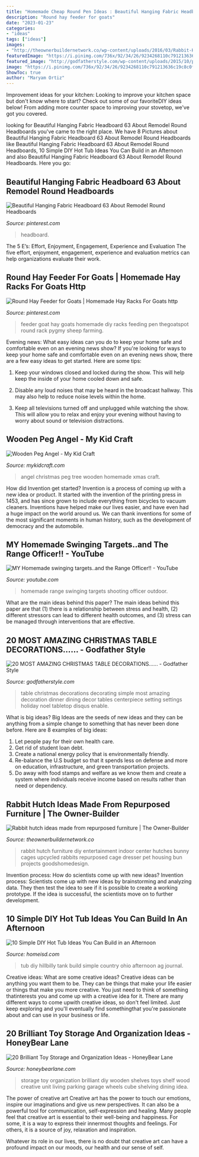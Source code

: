 ```yaml
---
title: "Homemade Cheap Round Pen Ideas : Beautiful Hanging Fabric Headboard 63 About Remodel Round Headboards"
description: "Round hay feeder for goats"
date: "2023-01-23"
categories:
- "ideas"
tags: ["ideas"]
images:
- "http://theownerbuildernetwork.co/wp-content/uploads/2016/03/Rabbit-Hutch-Ideas-from-Old-Furniture-01.jpg"
featuredImage: "https://i.pinimg.com/736x/92/34/26/9234268110c791213636c19c8c0fa40f.jpg"
featured_image: "http://godfatherstyle.com/wp-content/uploads/2015/10/pictures-of-awesome-christmas-decorations-also-fas-flower-and-white-chair-and-table-ideas-decorating-photo-simple-christmas-table-decorations-design-ideas.jpeg"
image: "https://i.pinimg.com/736x/92/34/26/9234268110c791213636c19c8c0fa40f.jpg"
ShowToc: true
author: "Maryam Ortiz"
---
```



Improvement ideas for your kitchen:
Looking to improve your kitchen space but don't know where to start? Check out some of our favoriteDIY ideas below! From adding more counter space to improving your stovetop, we've got you covered.

	

		
looking for Beautiful Hanging Fabric Headboard 63 About Remodel Round Headboards you've came to the right place. We have 8 Pictures about Beautiful Hanging Fabric Headboard 63 About Remodel Round Headboards like Beautiful Hanging Fabric Headboard 63 About Remodel Round Headboards, 10 Simple DIY Hot Tub Ideas You Can Build in an Afternoon and also Beautiful Hanging Fabric Headboard 63 About Remodel Round Headboards. Here you go:
		
    
## Beautiful Hanging Fabric Headboard 63 About Remodel Round Headboards

<img loading=lazy src="https://i.pinimg.com/736x/92/34/26/9234268110c791213636c19c8c0fa40f.jpg" onerror="this.onerror=null;this.src='https://tse4.mm.bing.net/th?id=OIP.Pg7uj0jHu_bgqQWLoqD1KAHaJ3&amp;pid=15.1';" alt="Beautiful Hanging Fabric Headboard 63 About Remodel Round Headboards">

_Source: pinterest.com_

>headboard. 

	

The 5 E’s: Effort, Enjoyment, Engagement, Experience and Evaluation
The five effort, enjoyment, engagement, experience and evaluation metrics can help organizations evaluate their work.

    
## Round Hay Feeder For Goats | Homemade Hay Racks For Goats Http

<img loading=lazy src="https://i.pinimg.com/736x/5e/00/54/5e0054a9ccc9d26cc9d2a57d2d2929c9--goat-feeder-goat-pen.jpg" onerror="this.onerror=null;this.src='https://tse4.mm.bing.net/th?id=OIP.t6rNizb2ldgB8jQFUGLoWgHaFj&amp;pid=15.1';" alt="Round Hay Feeder for Goats | Homemade Hay Racks For Goats http">

_Source: pinterest.com_

>feeder goat hay goats homemade diy racks feeding pen thegoatspot round rack pygmy sheep farming. 

	

Evening news: What easy ideas can you do to keep your home safe and comfortable even on an evening news show?
If you're looking for ways to keep your home safe and comfortable even on an evening news show, there are a few easy ideas to get started. Here are some tips:
1. Keep your windows closed and locked during the show. This will help keep the inside of your home cooled down and safe.

2. Disable any loud noises that may be heard in the broadcast hallway. This may also help to reduce noise levels within the home.

3. Keep all televisions turned off and unplugged while watching the show. This will allow you to relax and enjoy your evening without having to worry about sound or television distractions.

    
## Wooden Peg Angel - My Kid Craft

<img loading=lazy src="http://mykidcraft.com/images/Angel-homemade-angel-how-to-make-an-angel-for-Xmas-tree-Christmas-angel-angel-peg1.jpg" onerror="this.onerror=null;this.src='https://tse1.mm.bing.net/th?id=OIP.YJm_gCpeEsj7jVTqvSXlmwHaFj&amp;pid=15.1';" alt="Wooden Peg Angel - My Kid Craft">

_Source: mykidcraft.com_

>angel christmas peg tree wooden homemade xmas craft. 

	

How did Invention get started?
Invention is a process of coming up with a new idea or product. It started with the invention of the printing press in 1453, and has since grown to include everything from bicycles to vacuum cleaners. Inventions have helped make our lives easier, and have even had a huge impact on the world around us. We can thank inventions for some of the most significant moments in human history, such as the development of democracy and the automobile.

    
## MY Homemade Swinging Targets..and The Range Officer!! - YouTube

<img loading=lazy src="http://i1.ytimg.com/vi/JPv7zlEvi4k/maxresdefault.jpg" onerror="this.onerror=null;this.src='https://tse4.mm.bing.net/th?id=OIP.oy1yXrzU0TSlbaRNvQoYhgHaEK&amp;pid=15.1';" alt="MY Homemade swinging targets..and the Range Officer!! - YouTube">

_Source: youtube.com_

>homemade range swinging targets shooting officer outdoor. 

	

What are the main ideas behind this paper?
The main ideas behind this paper are that (1) there is a relationship between stress and health, (2) different stressors can lead to different health outcomes, and (3) stress can be managed through interventions that are effective.

    
## 20 MOST AMAZING CHRISTMAS TABLE DECORATIONS...... - Godfather Style

<img loading=lazy src="http://godfatherstyle.com/wp-content/uploads/2015/10/pictures-of-awesome-christmas-decorations-also-fas-flower-and-white-chair-and-table-ideas-decorating-photo-simple-christmas-table-decorations-design-ideas.jpeg" onerror="this.onerror=null;this.src='https://tse3.mm.bing.net/th?id=OIP.on5ovO_bF7vhWbny9iweLQHaI8&amp;pid=15.1';" alt="20 MOST AMAZING CHRISTMAS TABLE DECORATIONS...... - Godfather Style">

_Source: godfatherstyle.com_

>table christmas decorations decorating simple most amazing decoration dinner dining decor tables centerpiece setting settings holiday noel tabletop disqus enable. 

	

What is big ideas?
Big Ideas are the seeds of new ideas and they can be anything from a simple change to something that has never been done before. Here are 8 examples of big ideas: 
1. Let people pay for their own health care. 
2. Get rid of student loan debt. 
3. Create a national energy policy that is environmentally friendly. 
4. Re-balance the U.S budget so that it spends less on defense and more on education, infrastructure, and green transportation projects. 
5. Do away with food stamps and welfare as we know them and create a system where individuals receive income based on results rather than need or dependency. 

    
## Rabbit Hutch Ideas Made From Repurposed Furniture | The Owner-Builder

<img loading=lazy src="http://theownerbuildernetwork.co/wp-content/uploads/2016/03/Rabbit-Hutch-Ideas-from-Old-Furniture-01.jpg" onerror="this.onerror=null;this.src='https://tse4.mm.bing.net/th?id=OIP.pVsuEo9KwaPpVkdwo7BuIgHaJ4&amp;pid=15.1';" alt="Rabbit hutch ideas made from repurposed furniture | The Owner-Builder">

_Source: theownerbuildernetwork.co_

>rabbit hutch furniture diy entertainment indoor center hutches bunny cages upcycled rabbits repurposed cage dresser pet housing bun projects goodshomedesign. 

	

Invention process: How do scientists come up with new ideas?
Invention process: Scientists come up with new ideas by brainstorming and analyzing data. They then test the idea to see if it is possible to create a working prototype. If the idea is successful, the scientists move on to further development.

    
## 10 Simple DIY Hot Tub Ideas You Can Build In An Afternoon

<img loading=lazy src="https://homeisd.com/wp-content/uploads/2019/06/diy-8220-hillbilly-8221-hot-tub-img.jpg" onerror="this.onerror=null;this.src='https://tse4.mm.bing.net/th?id=OIP.Rhbm8mszW61XvibULlG9WAHaDt&amp;pid=15.1';" alt="10 Simple DIY Hot Tub Ideas You Can Build in an Afternoon">

_Source: homeisd.com_

>tub diy hillbilly tank build simple country ohio afternoon ag journal. 

	

Creative ideas: What are some creative ideas?
Creative ideas can be anything you want them to be. They can be things that make your life easier or things that make you more creative. You just need to think of something thatinterests you and come up with a creative idea for it. There are many different ways to come upwith creative ideas, so don't feel limited. Just keep exploring and you'll eventually find somethingthat you're passionate about and can use in your business or life.

    
## 20 Brilliant Toy Storage And Organization Ideas - HoneyBear Lane

<img loading=lazy src="http://www.honeybearlane.com/wp-content/uploads/2016/02/toy10-680x1024.jpg" onerror="this.onerror=null;this.src='https://tse3.mm.bing.net/th?id=OIP.6eSvJWiHh6rLDeOnW1_AyQHaLJ&amp;pid=15.1';" alt="20 Brilliant Toy Storage and Organization Ideas - HoneyBear Lane">

_Source: honeybearlane.com_

>storage toy organization brilliant diy wooden shelves toys shelf wood creative unit living parking garage wheels cube shelving dining idea. 

	

The power of creative art
Creative art has the power to touch our emotions, inspire our imaginations and give us new perspectives. It can also be a powerful tool for communication, self-expression and healing.
Many people feel that creative art is essential to their well-being and happiness. For some, it is a way to express their innermost thoughts and feelings. For others, it is a source of joy, relaxation and inspiration.

Whatever its role in our lives, there is no doubt that creative art can have a profound impact on our moods, our health and our sense of self.

